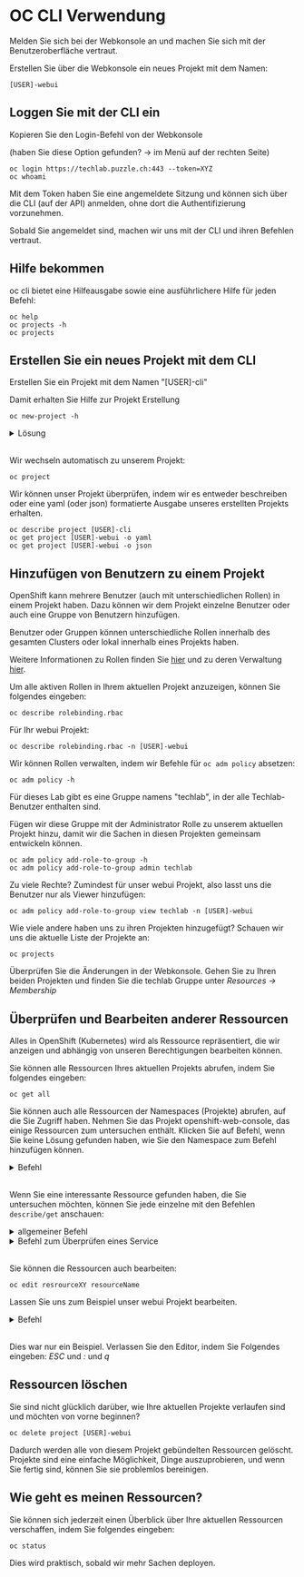 # OC CLI Verwendung

Melden Sie sich bei der Webkonsole an und machen Sie sich mit der Benutzeroberfläche vertraut.

Erstellen Sie über die Webkonsole ein neues Projekt mit dem Namen:

    [USER]-webui

## Loggen Sie mit der CLI ein

Kopieren Sie den Login-Befehl von der Webkonsole

(haben Sie diese Option gefunden? -> im Menü auf der rechten Seite)

    oc login https://techlab.puzzle.ch:443 --token=XYZ
    oc whoami

Mit dem Token haben Sie eine angemeldete Sitzung und können sich über die CLI (auf der API) anmelden, ohne dort die Authentifizierung vorzunehmen.

Sobald Sie angemeldet sind, machen wir uns mit der CLI und ihren Befehlen vertraut.

## Hilfe bekommen

oc cli bietet eine Hilfeausgabe sowie eine ausführlichere Hilfe für jeden Befehl:

    oc help
    oc projects -h
    oc projects

## Erstellen Sie ein neues Projekt mit dem CLI

Erstellen Sie ein Projekt mit dem Namen "[USER]-cli"

Damit erhalten Sie Hilfe zur Projekt Erstellung

    oc new-project -h

<details><summary>Lösung</summary>oc new-project [USER]-cli</details><br/>

Wir wechseln automatisch zu unserem Projekt:

    oc project

Wir können unser Projekt überprüfen, indem wir es entweder beschreiben oder eine yaml (oder json) formatierte Ausgabe unseres erstellten Projekts erhalten.

    oc describe project [USER]-cli
    oc get project [USER]-webui -o yaml
    oc get project [USER]-webui -o json

## Hinzufügen von Benutzern zu einem Projekt

OpenShift kann mehrere Benutzer (auch mit unterschiedlichen Rollen) in einem Projekt haben. Dazu können wir dem Projekt einzelne Benutzer oder auch eine Gruppe von Benutzern hinzufügen.

Benutzer oder Gruppen können unterschiedliche Rollen innerhalb des gesamten Clusters oder lokal innerhalb eines Projekts haben.

Weitere Informationen zu Rollen finden Sie [hier](https://docs.openshift.com/container-platform/3.11/architecture/additional_concepts/authorization.html#roles) und zu deren Verwaltung [hier](https://docs.openshift.com/container-platform/3.11/admin_guide/manage_rbac.html).

Um alle aktiven Rollen in Ihrem aktuellen Projekt anzuzeigen, können Sie folgendes eingeben:

    oc describe rolebinding.rbac

Für Ihr webui Projekt:

    oc describe rolebinding.rbac -n [USER]-webui

Wir können Rollen verwalten, indem wir Befehle für `oc adm policy` absetzen:

    oc adm policy -h

Für dieses Lab gibt es eine Gruppe namens "techlab", in der alle Techlab-Benutzer enthalten sind.

Fügen wir diese Gruppe mit der Administrator Rolle zu unserem aktuellen Projekt hinzu, damit wir die Sachen in diesen Projekten gemeinsam entwickeln können.

    oc adm policy add-role-to-group -h
    oc adm policy add-role-to-group admin techlab

Zu viele Rechte? Zumindest für unser webui Projekt, also lasst uns die Benutzer nur als Viewer hinzufügen:

    oc adm policy add-role-to-group view techlab -n [USER]-webui

Wie viele andere haben uns zu ihren Projekten hinzugefügt? Schauen wir uns die aktuelle Liste der Projekte an:

    oc projects

Überprüfen Sie die Änderungen in der Webkonsole. Gehen Sie zu Ihren beiden Projekten und finden Sie die techlab Gruppe unter *Resources -> Membership*

## Überprüfen und Bearbeiten anderer Ressourcen

Alles in OpenShift (Kubernetes) wird als Ressource repräsentiert, die wir anzeigen und abhängig von unseren Berechtigungen bearbeiten können.

Sie können alle Ressourcen Ihres aktuellen Projekts abrufen, indem Sie folgendes eingeben:

    oc get all

Sie können auch alle Ressourcen der Namespaces (Projekte) abrufen, auf die Sie Zugriff haben.
Nehmen Sie das Projekt openshift-web-console, das einige Ressourcen zum untersuchen enthält.
Klicken Sie auf Befehl, wenn Sie keine Lösung gefunden haben, wie Sie den Namespace zum Befehl hinzufügen können.

<details><summary>Befehl</summary>oc get all -n openshift-web-console</details><br/>

Wenn Sie eine interessante Ressource gefunden haben, die Sie untersuchen möchten, können Sie jede einzelne mit den Befehlen `describe/get` anschauen:

<details><summary>allgemeiner Befehl</summary>oc describe resrourceXY resourceName -n openshift-web-console</details>
<details><summary>Befehl zum Überprüfen eines Service</summary>oc describe service webconsole -n openshift-web-console</details><br/>

Sie können die Ressourcen auch bearbeiten:

    oc edit resrourceXY resourceName

Lassen Sie uns zum Beispiel unser webui Projekt bearbeiten.
<details><summary>Befehl</summary>oc edit project [USER]-webui</details><br/>

Dies war nur ein Beispiel. Verlassen Sie den Editor, indem Sie Folgendes eingeben: *ESC* und *:* und *q*

## Ressourcen löschen

Sie sind nicht glücklich darüber, wie Ihre aktuellen Projekte verlaufen sind und möchten von vorne beginnen?

    oc delete project [USER]-webui

Dadurch werden alle von diesem Projekt gebündelten Ressourcen gelöscht. Projekte sind eine einfache Möglichkeit, Dinge auszuprobieren, und wenn Sie fertig sind, können Sie sie problemlos bereinigen.

## Wie geht es meinen Ressourcen?

Sie können sich jederzeit einen Überblick über Ihre aktuellen Ressourcen verschaffen, indem Sie folgendes eingeben:

    oc status

Dies wird praktisch, sobald wir mehr Sachen deployen.
